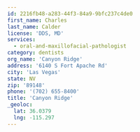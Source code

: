 ```yaml
---
id: 2216fb48-a283-44f3-84a9-9bfc237c4de0
first_name: Charles
last_name: Calder
license: 'DDS, MD'
services:
  - oral-and-maxillofacial-pathologist
category: dentists
org_name: 'Canyon Ridge'
address: '6140 S Fort Apache Rd'
city: 'Las Vegas'
state: NV
zip: '89148'
phone: '(702) 655-8400'
title: 'Canyon Ridge'
_geoloc:
  lat: 36.0379
  lng: -115.297
---
```

